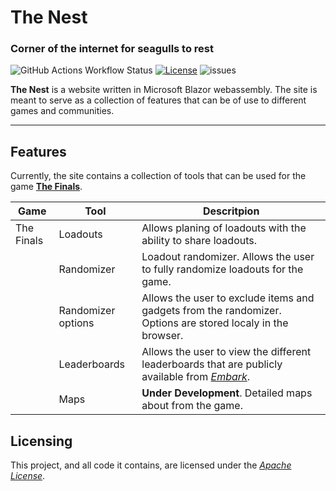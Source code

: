 # The Nest
### Corner of the internet for seagulls to rest

![GitHub Actions Workflow Status](https://img.shields.io/github/actions/workflow/status/Canamo/TheNest/main.yml)
[![License](https://img.shields.io/badge/License-Apache_2.0-blue.svg)](https://opensource.org/licenses/Apache-2.0)
![issues](https://img.shields.io/github/issues-raw/canamo/TheNest)

**The Nest** is a website written in Microsoft Blazor webassembly. The site is meant to serve as a collection of features that can be of use to different games and communities. 

---

## Features
Currently, the site contains a collection of tools that can be used for the game [**The Finals**](https://www.reachthefinals.com/).

|Game|Tool|Descritpion|
|-|-|-|
|The Finals|Loadouts|Allows planing of loadouts with the ability to share loadouts.|
||Randomizer|Loadout randomizer. Allows the user to fully randomize loadouts for the game.|
||Randomizer options|Allows the user to exclude items and gadgets from the randomizer. Options are stored localy in the browser.|
||Leaderboards|Allows the user to view the different leaderboards that are publicly available from [*Embark*](https://www.embark-studios.com/).|
||Maps|__Under Development__. Detailed maps about from the game.

## Licensing
This project, and all code it contains, are licensed under the [*Apache License*](https://www.apache.org/licenses/LICENSE-2.0).